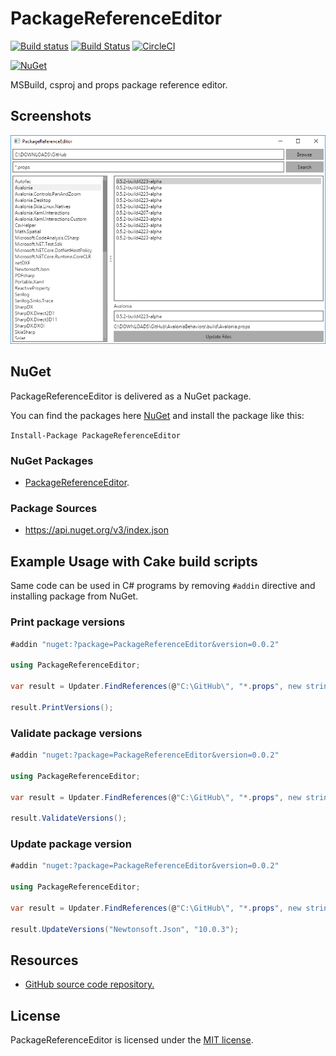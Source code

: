 # PackageReferenceEditor

[![Build status](https://ci.appveyor.com/api/projects/status/42j9f6aylrv36ufs/branch/master?svg=true)](https://ci.appveyor.com/project/wieslawsoltes/packagereferenceeditor/branch/master)
[![Build Status](https://travis-ci.org/wieslawsoltes/PackageReferenceEditor.svg?branch=0.0.1)](https://travis-ci.org/wieslawsoltes/PackageReferenceEditor)
[![CircleCI](https://circleci.com/gh/wieslawsoltes/PackageReferenceEditor/tree/master.svg?style=svg)](https://circleci.com/gh/wieslawsoltes/PackageReferenceEditor/tree/master)

[![NuGet](https://img.shields.io/nuget/v/PackageReferenceEditor.svg)](https://www.nuget.org/packages/PackageReferenceEditor)

MSBuild, csproj and props package reference editor.

## Screenshots

![](images/Avalonia.png)

## NuGet

PackageReferenceEditor is delivered as a NuGet package.

You can find the packages here [NuGet](https://www.nuget.org/packages/PackageReferenceEditor/) and install the package like this:

`Install-Package PackageReferenceEditor`

### NuGet Packages

* [PackageReferenceEditor](https://www.nuget.org/packages/PackageReferenceEditor/).

### Package Sources

* https://api.nuget.org/v3/index.json

## Example Usage with Cake build scripts

Same code can be used in C# programs by removing `#addin` directive and installing package from NuGet.

### Print package versions
```C#
#addin "nuget:?package=PackageReferenceEditor&version=0.0.2"

using PackageReferenceEditor;

var result = Updater.FindReferences(@"C:\GitHub\", "*.props", new string[] { });

result.PrintVersions();		
```

### Validate package versions

```C#
#addin "nuget:?package=PackageReferenceEditor&version=0.0.2"

using PackageReferenceEditor;

var result = Updater.FindReferences(@"C:\GitHub\", "*.props", new string[] { });
	
result.ValidateVersions();
```

### Update package version

```C#
#addin "nuget:?package=PackageReferenceEditor&version=0.0.2"

using PackageReferenceEditor;

var result = Updater.FindReferences(@"C:\GitHub\", "*.props", new string[] { });

result.UpdateVersions("Newtonsoft.Json", "10.0.3");
```

## Resources

* [GitHub source code repository.](https://github.com/wieslawsoltes/PackageReferenceEditor)

## License

PackageReferenceEditor is licensed under the [MIT license](LICENSE.TXT).
